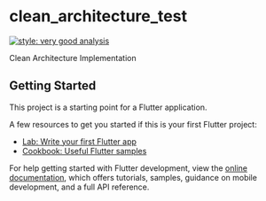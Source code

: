 # clean_architecture_test
[![style: very good analysis](https://img.shields.io/badge/style-very_good_analysis-B22C89.svg)](https://pub.dev/packages/very_good_analysis)

Clean Architecture Implementation

## Getting Started

This project is a starting point for a Flutter application.

A few resources to get you started if this is your first Flutter project:

- [Lab: Write your first Flutter app](https://docs.flutter.dev/get-started/codelab)
- [Cookbook: Useful Flutter samples](https://docs.flutter.dev/cookbook)

For help getting started with Flutter development, view the
[online documentation](https://docs.flutter.dev/), which offers tutorials,
samples, guidance on mobile development, and a full API reference.
